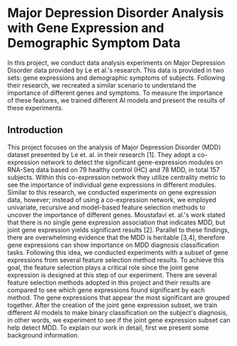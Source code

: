 # Major Depression Disorder Analysis with Gene Expression and Demographic Symptom Data
In this project, we conduct data analysis experiments on Major Depression Disorder data provided by Le et al.'s research. This data is provided in two sets: gene expressions and demographic symptoms of subjects. Following their research, we recreated a similar scenario to understand the importance of different genes and symptoms. To measure the importance of these features, we trained different AI models and present the results of these experiments.
## Introduction
This project focuses on the analysis of Major Depression Disorder (MDD) dataset presented by Le et. al. in their research [1]. They adopt a co-expression network to detect the significant gene-expression modules on RNA-Seq data based on 79 healthy control (HC) and 78 MDD, in total 157 subjects. Within this co-expression network they utilize centrality metric to see the importance of individual gene expressions in different modules. Similar to this research, we conducted experiments on gene expression data, however; instead of using a co-expression network, we employed univariate, recursive and model-based feature selection methods to uncover the importance of different genes. Moustafavi et. al.'s work stated that there is no single gene expression association that indicates MDD, but joint gene expression yields significant results [2]. Parallel to these findings, there are overwhelming evidence that the MDD is heritable [3,4], therefore gene expressions can show importance on MDD diagnosis classification tasks. Following this idea, we conducted experiments with a subset of gene expressions from several feature selection method results. To achieve this goal, the feature selection plays a critical role since the joint gene expression is designed at this step of our experiment. There are several feature selection methods adopted in this project and their results are compared to see which gene expressions found significant by each method. The gene expressions that appear the most significant are grouped together. After the creation of the joint gene expression subset, we train different AI models to make binary classification on the subject's diagnosis, in other words, we experiment to see if the joint gene expression subset can help detect MDD. To explain our work in detail, first we present some background information.
